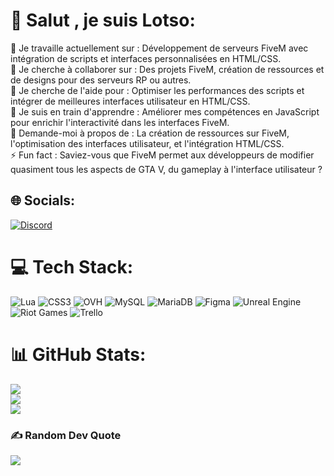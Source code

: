 # 💫 Salut , je suis Lotso:
🔭 Je travaille actuellement sur : Développement de serveurs FiveM avec intégration de scripts et interfaces personnalisées en HTML/CSS.<br>👯 Je cherche à collaborer sur : Des projets FiveM, création de ressources et de designs pour des serveurs RP ou autres.<br>🤝 Je cherche de l'aide pour : Optimiser les performances des scripts et intégrer de meilleures interfaces utilisateur en HTML/CSS.<br>🌱 Je suis en train d'apprendre : Améliorer mes compétences en JavaScript pour enrichir l'interactivité dans les interfaces FiveM.<br>💬 Demande-moi à propos de : La création de ressources sur FiveM, l'optimisation des interfaces utilisateur, et l'intégration HTML/CSS.<br>⚡ Fun fact : Saviez-vous que FiveM permet aux développeurs de modifier quasiment tous les aspects de GTA V, du gameplay à l'interface utilisateur ?<br>


## 🌐 Socials:
[![Discord](https://img.shields.io/badge/Discord-%237289DA.svg?logo=discord&logoColor=white)](https://discord.gg/discord.gg/darksiderp) 

# 💻 Tech Stack:
![Lua](https://img.shields.io/badge/lua-%232C2D72.svg?style=for-the-badge&logo=lua&logoColor=white) ![CSS3](https://img.shields.io/badge/css3-%231572B6.svg?style=for-the-badge&logo=css3&logoColor=white) ![OVH](https://img.shields.io/badge/ovh-%23123F6D.svg?style=for-the-badge&logo=ovh&logoColor=#123F6D) ![MySQL](https://img.shields.io/badge/mysql-4479A1.svg?style=for-the-badge&logo=mysql&logoColor=white) ![MariaDB](https://img.shields.io/badge/MariaDB-003545?style=for-the-badge&logo=mariadb&logoColor=white) ![Figma](https://img.shields.io/badge/figma-%23F24E1E.svg?style=for-the-badge&logo=figma&logoColor=white) ![Unreal Engine](https://img.shields.io/badge/unrealengine-%23313131.svg?style=for-the-badge&logo=unrealengine&logoColor=white) ![Riot Games](https://img.shields.io/badge/riotgames-D32936.svg?style=for-the-badge&logo=riotgames&logoColor=white) ![Trello](https://img.shields.io/badge/Trello-%23026AA7.svg?style=for-the-badge&logo=Trello&logoColor=white)
# 📊 GitHub Stats:
![](https://github-readme-stats.vercel.app/api?username=lotso0&theme=transparent&hide_border=false&include_all_commits=false&count_private=false)<br/>
![](https://nirzak-streak-stats.vercel.app/?user=lotso0&theme=transparent&hide_border=false)<br/>
![](https://github-readme-stats.vercel.app/api/top-langs/?username=lotso0&theme=transparent&hide_border=false&include_all_commits=false&count_private=false&layout=compact)

### ✍️ Random Dev Quote
![](https://quotes-github-readme.vercel.app/api?type=horizontal&theme=radical)

<!-- Proudly created with GPRM ( https://gprm.itsvg.in ) -->
